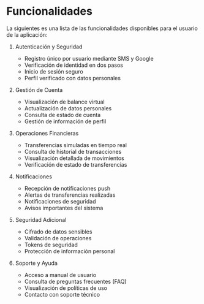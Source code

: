 # Funcionalidades

La siguientes es una lista de las funcionalidades disponibles para el usuario de la aplicación:

1. Autenticación y Seguridad
   - Registro único por usuario mediante SMS y Google
   - Verificación de identidad en dos pasos
   - Inicio de sesión seguro
   - Perfil verificado con datos personales

2. Gestión de Cuenta
   - Visualización de balance virtual
   - Actualización de datos personales
   - Consulta de estado de cuenta
   - Gestión de información de perfil

3. Operaciones Financieras
   - Transferencias simuladas en tiempo real
   - Consulta de historial de transacciones
   - Visualización detallada de movimientos
   - Verificación de estado de transferencias

4. Notificaciones
   - Recepción de notificaciones push
   - Alertas de transferencias realizadas
   - Notificaciones de seguridad
   - Avisos importantes del sistema

5. Seguridad Adicional
   - Cifrado de datos sensibles
   - Validación de operaciones
   - Tokens de seguridad
   - Protección de información personal

6. Soporte y Ayuda
   - Acceso a manual de usuario
   - Consulta de preguntas frecuentes (FAQ)
   - Visualización de políticas de uso
   - Contacto con soporte técnico